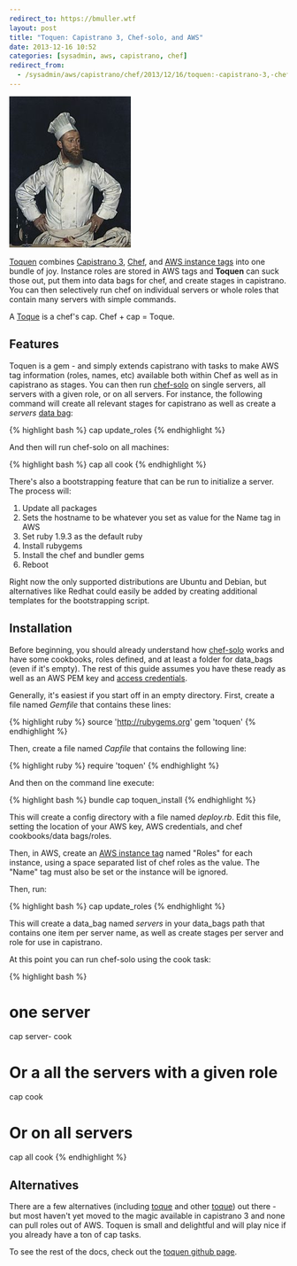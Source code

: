 ```yaml
---
redirect_to: https://bmuller.wtf
layout: post
title: "Toquen: Capistrano 3, Chef-solo, and AWS"
date: 2013-12-16 10:52
categories: [sysadmin, aws, capistrano, chef]
redirect_from:
  - /sysadmin/aws/capistrano/chef/2013/12/16/toquen:-capistrano-3,-chef-solo,-and-aws.html
---
```

<img alt="A Toque" class="postimg small opbandit floatright" src="/images/toque.jpg" />

[Toquen](https://github.com/bmuller/toquen) combines [Capistrano 3](http://www.capistranorb.com), [Chef](http://www.getchef.com), and [AWS instance tags](http://docs.aws.amazon.com/AWSEC2/latest/UserGuide/Using_Tags.html) into one bundle of joy.  Instance roles are stored in AWS tags and **Toquen** can suck those out, put them into data bags for chef, and create stages in capistrano.  You can then selectively run chef on individual servers or whole roles that contain many servers with simple commands.

A [Toque](http://en.wikipedia.org/wiki/Toque) is a chef's cap.  Chef + cap = Toque.

## Features
Toquen is a gem - and simply extends capistrano with tasks to make AWS tag information (roles, names, etc) available both within Chef as well as in capistrano as stages.  You can then run [chef-solo](http://docs.opscode.com/chef_solo.html) on single servers, all servers with a given role, or on all servers.  For instance, the following command will create all relevant stages for capistrano as well as create a *servers* [data bag](http://docs.opscode.com/essentials_data_bags.html):

{% highlight bash %}
cap update_roles
{% endhighlight %}

And then will run chef-solo on all machines:

{% highlight bash %}
cap all cook
{% endhighlight %}

There's also a bootstrapping feature that can be run to initialize a server.  The process will:

1. Update all packages
1. Sets the hostname to be whatever you set as value for the Name tag in AWS
1. Set ruby 1.9.3 as the default ruby
1. Install rubygems
1. Install the chef and bundler gems
1. Reboot

Right now the only supported distributions are Ubuntu and Debian, but alternatives like Redhat could easily be added by creating additional templates for the bootstrapping script.

## Installation
Before beginning, you should already understand how [chef-solo](http://docs.opscode.com/chef_solo.html) works and have some cookbooks, roles defined, and at least a folder for data_bags (even if it's empty).  The rest of this guide assumes you have these ready as well as an AWS PEM key and [access credentials](http://docs.aws.amazon.com/AWSSimpleQueueService/latest/SQSGettingStartedGuide/AWSCredentials.html).

Generally, it's easiest if you start off in an empty directory.  First, create a file named *Gemfile* that contains these lines:

{% highlight ruby %}
source 'http://rubygems.org'
gem 'toquen'
{% endhighlight %}

Then, create a file named *Capfile* that contains the following line:

{% highlight ruby %}
require 'toquen'
{% endhighlight %}

And then on the command line execute:

{% highlight bash %}
bundle
cap toquen_install
{% endhighlight %}

This will create a config directory with a file named *deploy.rb*.  Edit this file, setting the location of your AWS key, AWS credentials, and chef cookbooks/data bags/roles.

Then, in AWS, create an [AWS instance tag](http://docs.aws.amazon.com/AWSEC2/latest/UserGuide/Using_Tags.html) named "Roles" for each instance, using a space separated list of chef roles as the value.  The "Name" tag must also be set or the instance will be ignored.

Then, run:

{% highlight bash %}
cap update_roles
{% endhighlight %}

This will create a data_bag named *servers* in your data_bags path that contains one item per server name, as well as create stages per server and role for use in capistrano.

At this point you can run chef-solo using the cook task:

{% highlight bash %}
# one server
cap server-<server name> cook

# Or a all the servers with a given role
cap <role name> cook

# Or on all servers
cap all cook
{% endhighlight %}

## Alternatives
There are a few alternatives (including [toque](https://github.com/jgraichen/toque) and other [toque](https://github.com/spikegrobstein/toque)) out there - but most haven't yet moved to the magic available in capistrano 3 and none can pull roles out of AWS.  Toquen is small and delightful and will play nice if you already have a ton of cap tasks.

To see the rest of the docs, check out the [toquen github page](https://github.com/bmuller/toquen).

